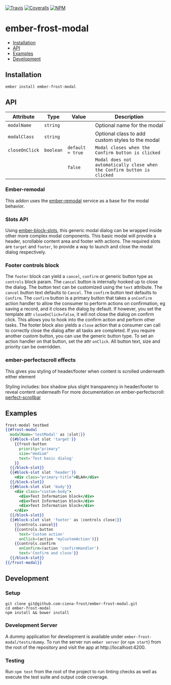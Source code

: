 [ci-img]: https://img.shields.io/travis/ciena-frost/ember-frost-modal.svg "Travis CI Build Status"
[ci-url]: https://travis-ci.org/ciena-frost/ember-frost-modal

[cov-img]: https://img.shields.io/coveralls/ciena-frost/ember-frost-modal.svg "Coveralls Code Coverage"
[cov-url]: https://coveralls.io/github/ciena-frost/ember-frost-modal

[npm-img]: https://img.shields.io/npm/v/ember-frost-modal.svg "NPM Version"
[npm-url]: https://www.npmjs.com/package/ember-frost-modal

[![Travis][ci-img]][ci-url] [![Coveralls][cov-img]][cov-url] [![NPM][npm-img]][npm-url]

# ember-frost-modal

 * [Installation](#installation)
 * [API](#api)
 * [Examples](#examples)
 * [Development](#development)

## Installation
```
ember install ember-frost-modal
```

## API
| Attribute | Type | Value | Description |
| --------- | ---- | ----- | ----------- |
| `modalName` | `string` | <name> | Optional name for the modal |
| `modalClass` | `string` | <class-name> | Optional class to add custom styles to the modal |
| `closeOnClick` | `boolean` | `default = true` | `Modal closes when the Confirm button is clicked` |
| | | `false` | `Modal does not automatically close when the Confirm button is clicked` |

### Ember-remodal

This addon uses the [ember-remodal](http://sethbrasile.github.io/ember-remodal/) service as a base for the modal behavior.

### Slots API

Using [ember-block-slots](https://github.com/ciena-blueplanet/ember-block-slots), this generic modal dialog can be wrapped inside other more complex modal components. This basic modal will provide a header, scrollable content area and footer with actions. The required slots are `target` and `footer`, to provide a way to launch and close the modal dialog respectively.

### Footer controls block

The `footer` block can yield a `cancel`, `confirm` or generic button type as `controls` block param. The `cancel` button is internally hooked up to close the dialog.
The button text can be customized using the `text` attribute. The `cancel` button text defaults to `Cancel`. The `confirm` button text defaults to `Confirm`.
The `confirm` button is a primary button that takes a `onConfirm` action handler to allow the consumer to perform actions on confirmation, eg saving a record, and it  closes the dialog by default. If however, you set the template attr `closeOnClick=false`, it will not close the dialog on confirm click. This allows you to hook into the confirm action and perform other tasks.
The footer block also yields a `close` action that a consumer can call to correctly close the dialog after all tasks are completed.
If you require another custom button, you can use the generic button type. To set an action handler on that button, set the attr `onClick`. All button text, size and priority can be overridden.

### ember-perfectscroll effects

This gives you styling of header/footer when content is scrolled underneath either element

Styling includes: box shadow plus slight transparency in header/footer to reveal content underneath
For more documentation on ember-perfectscroll:  [perfect-scrollbar](https://github.com/noraesae/perfect-scrollbar)

## Examples
```handlebars
frost-modal testbed
{{#frost-modal
  modalName='testModal' as |slot|}}
  {{#block-slot slot 'target'}}
    {{frost-button
      priority="primary"
      size="medium"
      text='Test basic dialog'
    }}
  {{/block-slot}}
  {{#block-slot slot 'header'}}
    <div class="primary-title">BLAH</div>
  {{/block-slot}}
  {{#block-slot slot 'body'}}
    <div class="custom-body">
      <div>Test Information block</div>
      <div>Test Information block</div>
      <div>Test Information block</div>
    </div>
  {{/block-slot}}
  {{#block-slot slot 'footer' as |controls close|}}
    {{controls.cancel}}
    {{controls.button
      text='Custom action'
      onClick=(action 'myCustomAction')}}
    {{controls.confirm
      onConfirm=(action 'confirmHandler')
      text='Confirm and close'}}
  {{/block-slot}}
{{/frost-modal}}

```

## Development
### Setup
```
git clone git@github.com:ciena-frost/ember-frost-modal.git
cd ember-frost-modal
npm install && bower install
```

### Development Server
A dummy application for development is available under `ember-frost-modal/tests/dummy`.
To run the server run `ember server` (or `npm start`) from the root of the repository and
visit the app at http://localhost:4200.

### Testing
Run `npm test` from the root of the project to run linting checks as well as execute the test suite
and output code coverage.
